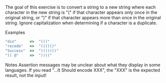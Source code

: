 The goal of this exercise is to convert a string to a new string where each character in the new string is "(" if that character appears only once in the original string, or ")" if that character appears more than once in the original string. Ignore capitalization when determining if a character is a duplicate.

Examples
```js
"din"      =>  "((("
"recede"   =>  "()()()"
"Success"  =>  ")())())"
"(( @"     =>  "))(("
```
Notes
Assertion messages may be unclear about what they display in some languages. If you read "...It Should encode XXX", the "XXX" is the expected result, not the input!
